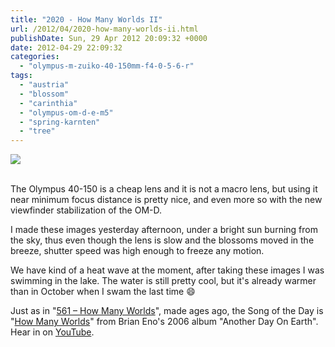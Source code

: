 ```yaml
---
title: "2020 - How Many Worlds II"
url: /2012/04/2020-how-many-worlds-ii.html
publishDate: Sun, 29 Apr 2012 20:09:32 +0000
date: 2012-04-29 22:09:32
categories: 
  - "olympus-m-zuiko-40-150mm-f4-0-5-6-r"
tags: 
  - "austria"
  - "blossom"
  - "carinthia"
  - "olympus-om-d-e-m5"
  - "spring-karnten"
  - "tree"
---
```

<div class="container">
<div class="center"><a target="_blank" href="https://d25zfm9zpd7gm5.cloudfront.net/1200x1200/2012/20120428_164332_ps.jpg"><img src="https://d25zfm9zpd7gm5.cloudfront.net/0600x0600/2012/20120428_164332_ps.jpg" /></a></div>
</div>
<br />

The Olympus 40-150 is a cheap lens and it is not a macro lens, but using it near minimum focus distance is pretty nice, and even more so with the new viewfinder stabilization of the OM-D.

<a target="_blank" href="https://d25zfm9zpd7gm5.cloudfront.net/1200x1200/2012/20120428_163022_ps.jpg"><img style="margin: 0pt 10px 0pt 0px; float: left;" src="https://d25zfm9zpd7gm5.cloudfront.net/0150x0150/2012/20120428_163022_ps.jpg" alt="" border="0" /></a> I made these images yesterday afternoon, under a bright sun burning from the sky, thus even though the lens is slow and the blossoms moved in the breeze, shutter speed was high enough to freeze any motion.

We have kind of a heat wave at the moment, after taking these images I was swimming in the lake. The water is still pretty cool, but it's already warmer than in October when I swam the last time 😄

 Just as in "<a href="/2008/05/561-how-many-worlds.html" target="_blank">561 – How Many Worlds</a>", made ages ago, the Song of the Day is "<a href="http://www.lyricsmode.com/lyrics/b/brian_eno/how_many_worlds.html" target="_blank">How Many Worlds</a>" from Brian Eno's 2006 album "Another Day On Earth". Hear in on <a href="http://www.youtube.com/watch?v=Kk5WBSmNAas" target="_blank">YouTube</a>.

